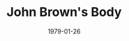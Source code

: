 ---
title: John Brown's Body
date: 1979-01-26
closing_date: 1979-02-10
layout: productions
featured_image: 
image_caption:
image_credit:
playbill: 
category: 
Theatre: Theatre Jacksonville
Venue: Little Theatre
cast:
  Himself: 
    - Allen Hall
    - Norman Howard
    - Philip St. Laurent
  Herself: 
    - Elizabeth Reed
    - Diane Somerville
    - Nancy Blocksidge
  Chorus:
    - Kathy Brown
    - Shirley Cooke
    - Beverly Fenderson
    - Valerie Hall
    - Helen Harris
    - Jim Hayhurst
    - John Hein
    - Vivian Hill
    - Bill Merwin
    - Karen Scroggins
    - Elmer Schroer
    - Greer Skinner
    - Mark Snitzer
    - Barbara Stillson
  Stage Manager: Doug Thomas
  Lighting Technician: Pam Jackson
  Set Construction:
    - Tom Heffernan
    - Marty Friedman
    - Valerie Hall
    - Jon Kollin
    - Bebe Schroder
  Costumes:
    - Gert Berman
    - Nancy Kaye
  Publicity: Diane Somerville
  Box Office: Barbara Stillson
crew:
  Director: Robert Knowles
  Musical Director: Rosalind MacEnulty
  Technical Director: Tom Heffernan
external_links:
---